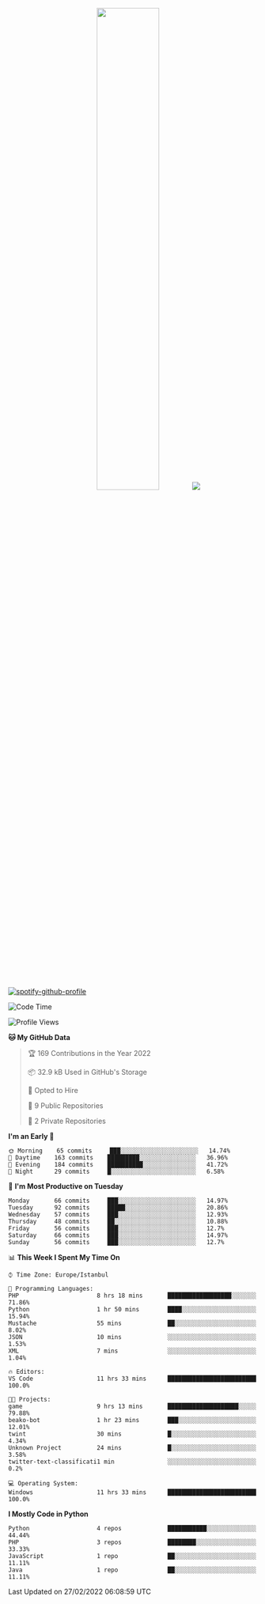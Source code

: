 <p align="center">
  <img height="50%" width="auto" src ="https://github-readme-stats.vercel.app/api/top-langs/?username=3nws&layout=compact&hide_border=true&theme=darcula&bg_color=00000000&langs_count=6&hide=jupyter%20notebook,tex,css,ejs,gherkin,mustache,shell">
  <img src ="https://github-readme-streak-stats.herokuapp.com?user=3nws&theme=darcula&hide_border=true&background=FFFFFF00">
  <br>
  <br>
</p>
  
[![spotify-github-profile](https://spotify-github-profile.vercel.app/api/view?uid=6ina68mkaqzvpogcq1v51dp37&cover_image=true&theme=novatorem&bar_color=ff0a0a&bar_color_cover=true)](https://spotify-github-profile.vercel.app/api/view?uid=6ina68mkaqzvpogcq1v51dp37&redirect=true)

<!--START_SECTION:waka-->
![Code Time](http://img.shields.io/badge/Code%20Time-29%20hrs%208%20mins-blue)

![Profile Views](http://img.shields.io/badge/Profile%20Views-10-blue)

**🐱 My GitHub Data** 

> 🏆 169 Contributions in the Year 2022
 > 
> 📦 32.9 kB Used in GitHub's Storage 
 > 
> 💼 Opted to Hire
 > 
> 📜 9 Public Repositories 
 > 
> 🔑 2 Private Repositories  
 > 
**I'm an Early 🐤** 

```text
🌞 Morning    65 commits     ███░░░░░░░░░░░░░░░░░░░░░░   14.74% 
🌆 Daytime    163 commits    █████████░░░░░░░░░░░░░░░░   36.96% 
🌃 Evening    184 commits    ██████████░░░░░░░░░░░░░░░   41.72% 
🌙 Night      29 commits     █░░░░░░░░░░░░░░░░░░░░░░░░   6.58%

```
📅 **I'm Most Productive on Tuesday** 

```text
Monday       66 commits     ███░░░░░░░░░░░░░░░░░░░░░░   14.97% 
Tuesday      92 commits     █████░░░░░░░░░░░░░░░░░░░░   20.86% 
Wednesday    57 commits     ███░░░░░░░░░░░░░░░░░░░░░░   12.93% 
Thursday     48 commits     ██░░░░░░░░░░░░░░░░░░░░░░░   10.88% 
Friday       56 commits     ███░░░░░░░░░░░░░░░░░░░░░░   12.7% 
Saturday     66 commits     ███░░░░░░░░░░░░░░░░░░░░░░   14.97% 
Sunday       56 commits     ███░░░░░░░░░░░░░░░░░░░░░░   12.7%

```


📊 **This Week I Spent My Time On** 

```text
⌚︎ Time Zone: Europe/Istanbul

💬 Programming Languages: 
PHP                      8 hrs 18 mins       ██████████████████░░░░░░░   71.86% 
Python                   1 hr 50 mins        ████░░░░░░░░░░░░░░░░░░░░░   15.94% 
Mustache                 55 mins             ██░░░░░░░░░░░░░░░░░░░░░░░   8.02% 
JSON                     10 mins             ░░░░░░░░░░░░░░░░░░░░░░░░░   1.53% 
XML                      7 mins              ░░░░░░░░░░░░░░░░░░░░░░░░░   1.04%

🔥 Editors: 
VS Code                  11 hrs 33 mins      █████████████████████████   100.0%

🐱‍💻 Projects: 
game                     9 hrs 13 mins       ████████████████████░░░░░   79.88% 
beako-bot                1 hr 23 mins        ███░░░░░░░░░░░░░░░░░░░░░░   12.01% 
twint                    30 mins             █░░░░░░░░░░░░░░░░░░░░░░░░   4.34% 
Unknown Project          24 mins             █░░░░░░░░░░░░░░░░░░░░░░░░   3.58% 
twitter-text-classificati1 min               ░░░░░░░░░░░░░░░░░░░░░░░░░   0.2%

💻 Operating System: 
Windows                  11 hrs 33 mins      █████████████████████████   100.0%

```

**I Mostly Code in Python** 

```text
Python                   4 repos             ███████████░░░░░░░░░░░░░░   44.44% 
PHP                      3 repos             ████████░░░░░░░░░░░░░░░░░   33.33% 
JavaScript               1 repo              ██░░░░░░░░░░░░░░░░░░░░░░░   11.11% 
Java                     1 repo              ██░░░░░░░░░░░░░░░░░░░░░░░   11.11%

```



 Last Updated on 27/02/2022 06:08:59 UTC
<!--END_SECTION:waka-->

<!--
**3nws/3nws** is a ✨ _special_ ✨ repository because its `README.md` (this file) appears on your GitHub profile.

Here are some ideas to get you started:

- 🔭 I’m currently working on ...
- 🌱 I’m currently learning ...
- 👯 I’m looking to collaborate on ...
- 🤔 I’m looking for help with ...
- 💬 Ask me about ...
- 📫 How to reach me: ...
- 😄 Pronouns: ...
- ⚡ Fun fact: ...
-->
